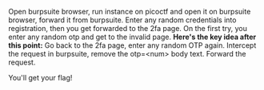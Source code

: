 Open burpsuite browser, run instance on picoctf and open it on burpsuite browser, forward it from burpsuite.
Enter any random credentials into registration, then you get forwarded to the 2fa page.
On the first try, you enter any random otp and get to the invalid page.
**Here's the key idea after this point:**
Go back to the 2fa page, enter any random OTP again.
Intercept the request in burpsuite, remove the otp=\<num\> body text.
Forward the request.

You'll get your flag!